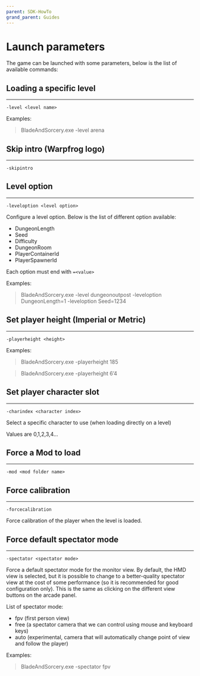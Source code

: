 ```yaml
---
parent: SDK-HowTo
grand_parent: Guides
---
```

# Launch parameters

The game can be launched with some parameters, below is the list of available commands:

## **Loading a specific level**

---

`-level <level name>`

Examples:

> BladeAndSorcery.exe -level arena
> 

## Skip intro (Warpfrog logo)

---

`-skipintro`

## Level option

---

`-leveloption <level option>`

Configure a level option. Below is the list of different option available:

- DungeonLength
- Seed
- Difficulty
- DungeonRoom
- PlayerContainerId
- PlayerSpawnerId

Each option must end with `=<value>`

Examples:

> BladeAndSorcery.exe -level dungeonoutpost -leveloption DungeonLength=1 -leveloption Seed=1234
> 

## **Set player height (Imperial or Metric)**

---

`-playerheight <height>`

Examples:

> BladeAndSorcery.exe -playerheight 185
> 

> BladeAndSorcery.exe -playerheight 6’4
> 

## **Set player character slot**

---

`-charindex <character index>`

Select a specific character to use (when loading directly on a level)

Values are 0,1,2,3,4…

## Force a Mod to load

---

`-mod <mod folder name>`

## **Force calibration**

---

`-forcecalibration`

Force calibration of the player when the level is loaded.

## **Force default spectator mode**

---

`-spectator <spectator mode>`

Force a default spectator mode for the monitor view. By default, the HMD view is selected, but it is possible to change to a better-quality spectator view at the cost of some performance (so it is recommended for good configuration only). This is the same as clicking on the different view buttons on the arcade panel.

List of spectator mode:

- fpv (first person view)
- free (a spectator camera that we can control using mouse and keyboard keys)
- auto (experimental, camera that will automatically change point of view and follow the player)

Examples:

> BladeAndSorcery.exe -spectator fpv
>